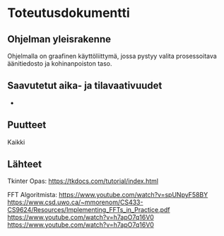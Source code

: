 # Toteutusdokumentti
## Ohjelman yleisrakenne
Ohjelmalla on graafinen käyttöliittymä, jossa pystyy valita prosessoitava äänitiedosto ja kohinanpoiston taso.

## Saavutetut aika- ja tilavaativuudet
-

## Puutteet
Kaikki

## Lähteet

Tkinter Opas: https://tkdocs.com/tutorial/index.html

FFT Algoritmista:
https://www.youtube.com/watch?v=spUNpyF58BY
https://www.csd.uwo.ca/~mmorenom/CS433-CS9624/Resources/Implementing_FFTs_in_Practice.pdf
https://www.youtube.com/watch?v=h7apO7q16V0
https://www.youtube.com/watch?v=h7apO7q16V0
